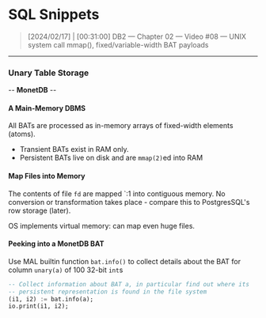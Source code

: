 # SQL Snippets



> [2024/02/17] | [00:31:00]
> DB2 — Chapter 02 — Video #08 — UNIX system call mmap(), fixed/variable-width BAT payloads

---

### Unary Table Storage

-- **MonetDB** --



#### A Main-Memory DBMS

All BATs are processed as in-memory arrays of fixed-width elements (atoms).

- Transient BATs exist in RAM only.
- Persistent BATs live on disk and are `mmap(2)`ed into RAM



#### Map Files into Memory

The contents of file `fd` are mapped `:1 into contiguous memory. No conversion or transformation takes place - compare this to PostgresSQL's row storage (later).

OS implements virtual memory: can map even huge files.



#### Peeking into a MonetDB BAT

Use MAL builtin function `bat.info()` to collect details about the BAT for column `unary(a)` of 100 32-bit `int`s

```sql
-- Collect information about BAT a, in particular find out where its
-- persistent representation is found in the file system
(i1, i2) := bat.info(a);
io.print(i1, i2);
```





















